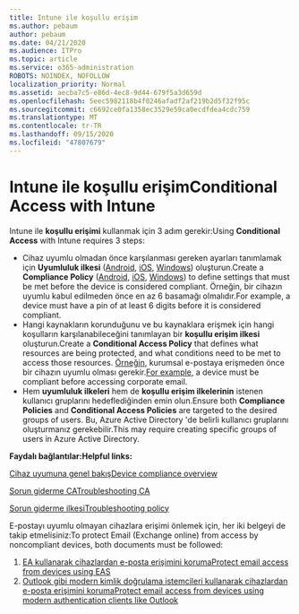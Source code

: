 ```yaml
---
title: Intune ile koşullu erişim
ms.author: pebaum
author: pebaum
ms.date: 04/21/2020
ms.audience: ITPro
ms.topic: article
ms.service: o365-administration
ROBOTS: NOINDEX, NOFOLLOW
localization_priority: Normal
ms.assetid: aecba7c5-e86d-4ec8-9d44-679f5a3d659d
ms.openlocfilehash: 5eec5982118b4f0246afadf2af219b2d5f32f95c
ms.sourcegitcommit: c6692ce0fa1358ec3529e59ca0ecdfdea4cdc759
ms.translationtype: MT
ms.contentlocale: tr-TR
ms.lasthandoff: 09/15/2020
ms.locfileid: "47807679"
---
```

# <a name="conditional-access-with-intune"></a><span data-ttu-id="74814-102">Intune ile koşullu erişim</span><span class="sxs-lookup"><span data-stu-id="74814-102">Conditional Access with Intune</span></span>

<span data-ttu-id="74814-103">Intune ile  **koşullu erişimi**  kullanmak için 3 adım gerekir:</span><span class="sxs-lookup"><span data-stu-id="74814-103">Using  **Conditional Access**  with Intune requires 3 steps:</span></span>

- <span data-ttu-id="74814-104">Cihaz uyumlu olmadan önce karşılanması gereken ayarları tanımlamak için  **Uyumluluk ilkesi**  ([Android](https://docs.microsoft.com/intune/compliance-policy-create-android),  [iOS](https://docs.microsoft.com/intune/compliance-policy-create-ios),  [Windows](https://docs.microsoft.com//intune/compliance-policy-create-windows)) oluşturun.</span><span class="sxs-lookup"><span data-stu-id="74814-104">Create a  **Compliance Policy**  ([Android](https://docs.microsoft.com/intune/compliance-policy-create-android),  [iOS](https://docs.microsoft.com/intune/compliance-policy-create-ios),  [Windows](https://docs.microsoft.com//intune/compliance-policy-create-windows)) to define settings that must be met before the device is considered compliant.</span></span> <span data-ttu-id="74814-105">Örneğin, bir cihazın uyumlu kabul edilmeden önce en az 6 basamağı olmalıdır.</span><span class="sxs-lookup"><span data-stu-id="74814-105">For example, a device must have a pin of at least 6 digits before it is considered compliant.</span></span>
- <span data-ttu-id="74814-106">Hangi kaynakların korunduğunu ve bu kaynaklara erişmek için hangi koşulların karşılanabileceğini tanımlayan bir **koşullu erişim ilkesi**  oluşturun.</span><span class="sxs-lookup"><span data-stu-id="74814-106">Create a **Conditional Access Policy**  that defines what resources are being protected, and what conditions need to be met to access those resources.</span></span>  <span data-ttu-id="74814-107">[Örneğin,](https://docs.microsoft.com/intune/tutorial-protect-email-on-unmanaged-devices#create-conditional-access-policies)  kurumsal e-postaya erişmeden önce bir cihazın uyumlu olması gerekir.</span><span class="sxs-lookup"><span data-stu-id="74814-107">[For example,](https://docs.microsoft.com/intune/tutorial-protect-email-on-unmanaged-devices#create-conditional-access-policies)  a device must be compliant before accessing corporate email.</span></span>
- <span data-ttu-id="74814-108">Hem **uyumluluk ilkeleri**  hem de  **koşullu erişim ilkelerinin**  istenen kullanıcı gruplarını hedeflediğinden emin olun.</span><span class="sxs-lookup"><span data-stu-id="74814-108">Ensure both **Compliance Policies**  and  **Conditional Access Policies**  are targeted to the desired groups of users.</span></span> <span data-ttu-id="74814-109">Bu, Azure Active Directory 'de belirli kullanıcı gruplarını oluşturmanız gerekebilir.</span><span class="sxs-lookup"><span data-stu-id="74814-109">This may require creating specific groups of users in Azure Active Directory.</span></span>

<span data-ttu-id="74814-110">**Faydalı bağlantılar:**</span><span class="sxs-lookup"><span data-stu-id="74814-110">**Helpful links:**</span></span>

[<span data-ttu-id="74814-111">Cihaz uyumuna genel bakış</span><span class="sxs-lookup"><span data-stu-id="74814-111">Device compliance overview</span></span>](https://docs.microsoft.com/intune/device-compliance-get-started)

[<span data-ttu-id="74814-112">Sorun giderme CA</span><span class="sxs-lookup"><span data-stu-id="74814-112">Troubleshooting CA</span></span>](https://docs.microsoft.com/intune/troubleshoot-conditional-access)

[<span data-ttu-id="74814-113">Sorun giderme ilkesi</span><span class="sxs-lookup"><span data-stu-id="74814-113">Troubleshooting policy</span></span>](https://docs.microsoft.com/intune/troubleshoot-policies-in-microsoft-intune)

<span data-ttu-id="74814-114">E-postayı uyumlu olmayan cihazlara erişimi önlemek için, her iki belgeyi de takip etmelisiniz:</span><span class="sxs-lookup"><span data-stu-id="74814-114">To protect Email (Exchange online) from access by noncompliant devices, both documents must be followed:</span></span>

1. [<span data-ttu-id="74814-115">EA kullanarak cihazlardan e-posta erişimini koruma</span><span class="sxs-lookup"><span data-stu-id="74814-115">Protect email access from devices using EAS</span></span>](https://docs.microsoft.com/intune/tutorial-protect-email-on-unmanaged-devices)
2. [<span data-ttu-id="74814-116">Outlook gibi modern kimlik doğrulama istemcileri kullanarak cihazlardan e-posta erişimini koruma</span><span class="sxs-lookup"><span data-stu-id="74814-116">Protect email access from devices using modern authentication clients like Outlook</span></span>](https://docs.microsoft.com/intune/tutorial-protect-email-on-enrolled-devices)